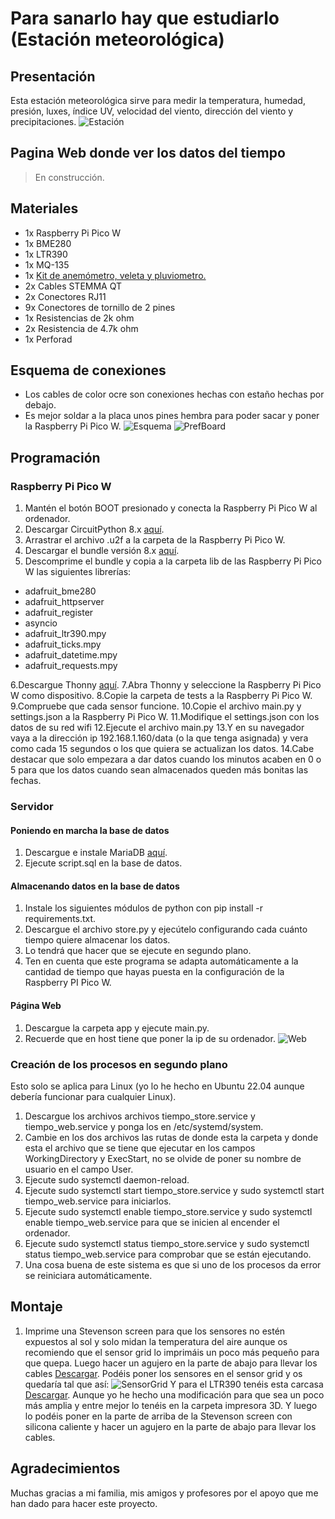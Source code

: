 # Para sanarlo hay que estudiarlo (Estación meteorológica)

## Presentación

Esta estación meteorológica sirve para medir la temperatura, humedad, presión, luxes, índice UV, velocidad del viento, dirección del viento y precipitaciones.
![Estación](./Imagenes/Estacion.jpeg)

## Pagina Web donde ver los datos del tiempo
>
> En construcción.
>
## Materiales

- 1x Raspberry Pi Pico W
- 1x BME280
- 1x LTR390
- 1x MQ-135
- 1x [Kit de anemómetro, veleta y pluviometro.](https://www.argentdata.com/catalog/product_info.php?products_id=145)
- 2x Cables STEMMA QT
- 2x Conectores RJ11
- 9x Conectores de tornillo de 2 pines
- 1x Resistencias de 2k ohm
- 2x Resistencia de 4.7k ohm
- 1x Perforad

## Esquema de conexiones

- Los cables de color ocre son conexiones hechas con estaño hechas por debajo.
- Es mejor soldar a la placa unos pines hembra para poder sacar y poner la Raspberry Pi Pico W.
![Esquema](./Esquemas/DisenoFinal.png)
![PrefBoard](./Imagenes/PrefBoard.png)

## Programación

### Raspberry Pi Pico W

1. Mantén el botón BOOT presionado y conecta la Raspberry Pi Pico W al ordenador.
2. Descargar CircuitPython 8.x [aquí](https://circuitpython.org/board/raspberry_pi_pico_w/).
3. Arrastrar el archivo .u2f a la carpeta de la Raspberry Pi Pico W.
4. Descargar el bundle versión 8.x [aquí](https://circuitpython.org/libraries).
5. Descomprime el bundle y copia a la carpeta lib de las Raspberry Pi Pico W las siguientes librerías:

- adafruit_bme280
- adafruit_httpserver
- adafruit_register
- asyncio
- adafruit_ltr390.mpy
- adafruit_ticks.mpy
- adafruit_datetime.mpy
- adafruit_requests.mpy

6.Descargue Thonny [aquí](https://thonny.org/).
7.Abra Thonny y seleccione la Raspberry Pi Pico W como dispositivo.
8.Copie la carpeta de tests a la Raspberry Pi Pico W.
9.Compruebe que cada sensor funcione.
10.Copie el archivo main.py y settings.json a la Raspberry Pi Pico W.
11.Modifique el settings.json con los datos de su red wifi
12.Ejecute el archivo main.py
13.Y en su navegador vaya a la dirección ip 192.168.1.160/data (o la que tenga asignada) y vera como cada 15 segundos o los que quiera se actualizan los datos.
14.Cabe destacar que solo empezara a dar datos cuando los minutos acaben en 0 o 5 para que los datos cuando sean almacenados queden más bonitas las fechas.

### Servidor

#### Poniendo en marcha la base de datos

1. Descargue e instale MariaDB [aquí](https://mariadb.org/download/).
2. Ejecute script.sql en la base de datos.

#### Almacenando datos en la base de datos

1. Instale los siguientes módulos de python con pip install -r requirements.txt.
2. Descargue el archivo store.py y ejecútelo configurando cada cuánto tiempo quiere almacenar los datos.
3. Lo tendrá que hacer que se ejecute en segundo plano.
4. Ten en cuenta que este programa se adapta automáticamente a la cantidad de tiempo que hayas puesta en la configuración de la Raspberry PI Pico W.

#### Página Web

1. Descargue la carpeta app y ejecute main.py.
2. Recuerde que en host tiene que poner la ip de su ordenador.
![Web](./Imagenes/Web.png)

### Creación de los procesos en segundo plano

Esto solo se aplica para Linux (yo lo he hecho en Ubuntu 22.04 aunque debería funcionar para cualquier Linux).

1. Descargue los archivos archivos tiempo_store.service y tiempo_web.service y ponga los en /etc/systemd/system.
2. Cambie en los dos archivos las rutas de donde esta la carpeta y donde esta el archivo que se tiene que ejecutar en los campos WorkingDirectory y ExecStart, no se olvide de poner su nombre de usuario en el campo User.
3. Ejecute sudo systemctl daemon-reload.
4. Ejecute sudo systemctl start tiempo_store.service y sudo systemctl start tiempo_web.service para iniciarlos.
5. Ejecute sudo systemctl enable tiempo_store.service y sudo systemctl enable tiempo_web.service para que se inicien al encender el ordenador.
6. Ejecute sudo systemctl status tiempo_store.service y sudo systemctl status tiempo_web.service para comprobar que se están ejecutando.
7. Una cosa buena de este sistema es que si uno de los procesos da error se reiniciara automáticamente.

## Montaje

1. Imprime una Stevenson screen para que los sensores no estén expuestos al sol y solo midan la temperatura del aire aunque os recomiendo que el sensor grid lo imprimáis un poco más pequeño para que quepa. Luego hacer un agujero en la parte de abajo para llevar los cables [Descargar](https://www.thingiverse.com/thing:1718334/files). Podéis poner los sensores en el sensor grid y os quedaría tal que así:
![SensorGrid](./Imagenes/SensorGrid.jpeg)
Y para el LTR390 tenéis esta carcasa [Descargar](https://www.thingiverse.com/thing:5388692). Aunque yo he hecho una modificación para que sea un poco más amplia y entre mejor lo tenéis en la carpeta impresora 3D. Y luego lo podéis poner en la parte de arriba de la Stevenson screen con silicona caliente y hacer un agujero en la parte de abajo para llevar los cables.

## Agradecimientos

Muchas gracias a mi familia, mis amigos y profesores por el apoyo que me han dado para hacer este proyecto.
